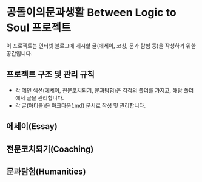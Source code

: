 # 공돌이의문과생활 Between Logic to Soul 프로젝트

이 프로젝트는 인터넷 블로그에 게시할 글(에세이, 코칭, 문과 탐험 등)을 작성하기 위한 공간입니다.

## 프로젝트 구조 및 관리 규칙

- 각 메인 섹션(에세이, 전문코치되기, 문과탐험)은 각각의 폴더를 가지고, 해당 폴더에서 글을 관리합니다.
- 각 글(아티클)은 마크다운(.md) 문서로 작성 및 관리합니다.

## 에세이(Essay)

## 전문코치되기(Coaching)

## 문과탐험(Humanities)